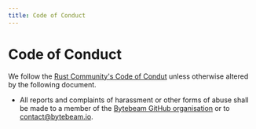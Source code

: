 ```yaml
---
title: Code of Conduct
---
```


# Code of Conduct

We follow the [Rust Community's Code of Condut][rust-coc] unless otherwise altered by the following document.

- All reports and complaints of harassment or other forms of abuse shall be made to a member of the [Bytebeam GitHub organisation][git-org] or to [contact@bytebeam.io][email].

[rust-coc]: https://www.rust-lang.org/policies/code-of-conduct
[git-org]: https://github.com/orgs/bytebeamio/people
[email]: mailto:contact@bytebeam.io